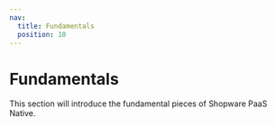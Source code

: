 ```yaml
---
nav:
  title: Fundamentals
  position: 10
---
```


# Fundamentals

This section will introduce the fundamental pieces of Shopware PaaS Native.
